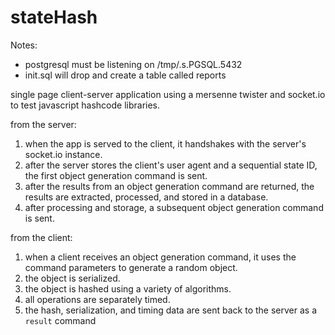 # stateHash

Notes:

- postgresql must be listening on /tmp/.s.PGSQL.5432
- init.sql will drop and create a table called reports

single page client-server application using a mersenne twister and socket.io to test javascript hashcode libraries.

from the server:

1. when the app is served to the client, it handshakes with the server's socket.io instance.
2. after the server stores the client's user agent and a sequential state ID, the first object generation command is sent.
3. after the results from an object generation command are returned, the results are extracted, processed, and stored in a database.
4. after processing and storage, a subsequent object generation command is sent.

from the client:

1. when a client receives an object generation command, it uses the command parameters to generate a random object.
2. the object is serialized.
3. the object is hashed using a variety of algorithms.
4. all operations are separately timed.
4. the hash, serialization, and timing data are sent back to the server as a `result` command
